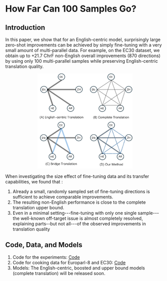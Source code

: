 # How Far Can 100 Samples Go?

## Introduction
In this paper, we show that for an English-centric model, surprisingly large zero-shot improvements
can be achieved by simply fine-tuning with a very small amount of multi-parallel data. 
For example, on the EC30 dataset, we obtain up to +21.7 ChrF non-English overall improvements (870 directions) by using
only 100 multi-parallel samples while preserving English-centric translation quality.

<div style="text-align:center;">
    <img src="figures/Figure-1.png" width="300" height="300">
</div>

When investigating the size effect of fine-tuning data and its transfer capabilities, we found that :
1) Already a small, randomly sampled set of fine-tuning directions is sufficient to achieve comparable improvements.
2) The resulting non-English performance is close to the complete translation upper bound. 
3) Even in a minimal setting---fine-tuning with only one single sample---the well-known off-target issue is almost completely resolved, explaining parts--but not all---of the observed improvements in translation quality

## Code, Data, and Models
1. Code for the experiments: [Code](https://github.com/research-anonymous/MultiParallelFinetuning4MMT/tree/main/europarl_experiments)
2. Code for cooking data for Europarl-8 and EC30: [Code](xx)
3. Models: The English-centric, boosted and upper bound models (complete translation) will be released soon.

